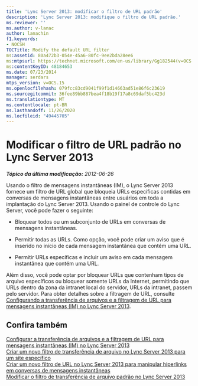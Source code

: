 ```yaml
---
title: 'Lync Server 2013: modificar o filtro de URL padrão'
description: 'Lync Server 2013: modifique o filtro de URL padrão.'
ms.reviewer: ''
ms.author: v-lanac
author: lanachin
f1.keywords:
- NOCSH
TOCTitle: Modify the default URL filter
ms:assetid: 80a472b3-054e-45a6-80fc-9ee2bda28ee6
ms:mtpsurl: https://technet.microsoft.com/en-us/library/Gg182544(v=OCS.15)
ms:contentKeyID: 48184653
ms.date: 07/23/2014
manager: serdars
mtps_version: v=OCS.15
ms.openlocfilehash: 079fcc83cd9041f99f1d14663ad51e86f6c23619
ms.sourcegitcommit: 36fee89bb887bea4f18b19f17a8c69daf5bc423d
ms.translationtype: MT
ms.contentlocale: pt-BR
ms.lasthandoff: 11/26/2020
ms.locfileid: "49445705"
---
```

# <a name="modify-the-default-url-filter-in-lync-server-2013"></a>Modificar o filtro de URL padrão no Lync Server 2013

<div data-xmlns="http://www.w3.org/1999/xhtml">

<div class="topic" data-xmlns="http://www.w3.org/1999/xhtml" data-msxsl="urn:schemas-microsoft-com:xslt" data-cs="https://msdn.microsoft.com/">

<div data-asp="https://msdn2.microsoft.com/asp">



</div>

<div id="mainSection">

<div id="mainBody">

<span> </span>

_**Tópico da última modificação:** 2012-06-26_

Usando o filtro de mensagens instantâneas (IM), o Lync Server 2013 fornece um filtro de URL global que bloqueia URLs específicas contidas em conversas de mensagens instantâneas entre usuários em toda a implantação do Lync Server 2013. Usando o painel de controle do Lync Server, você pode fazer o seguinte:

  - Bloquear todos ou um subconjunto de URLs em conversas de mensagens instantâneas.

  - Permitir todas as URLs. Como opção, você pode criar um aviso que é inserido no início de cada mensagem instantânea que contém uma URL.

  - Permitir URLs específicas e incluir um aviso em cada mensagem instantânea que contém uma URL.

Além disso, você pode optar por bloquear URLs que contenham tipos de arquivo específicos ou bloquear somente URLs da Internet, permitindo que URLs dentro da zona da intranet local do servidor, URLs da intranet, passem pelo servidor. Para obter detalhes sobre a filtragem de URL, consulte [Configurando a transferência de arquivos e a filtragem de URL para mensagens instantâneas (IM) no Lync Server 2013](lync-server-2013-configuring-file-transfer-and-url-filtering-for-instant-messaging-im.md).

<div>

## <a name="see-also"></a>Confira também


[Configurar a transferência de arquivos e a filtragem de URL para mensagens instantâneas (IM) no Lync Server 2013](lync-server-2013-configuring-file-transfer-and-url-filtering-for-instant-messaging-im.md)  
[Criar um novo filtro de transferência de arquivo no Lync Server 2013 para um site específico](lync-server-2013-create-a-new-file-transfer-filter-for-a-specific-site.md)  
[Criar um novo filtro de URL no Lync Server 2013 para manipular hiperlinks em conversas de mensagens instantâneas](lync-server-2013-create-a-new-url-filter-to-handle-hyperlinks-in-im-conversations.md)  
[Modificar o filtro de transferência de arquivo padrão no Lync Server 2013](lync-server-2013-modify-the-default-file-transfer-filter.md)  
  

</div>

</div>

<span> </span>

</div>

</div>

</div>

